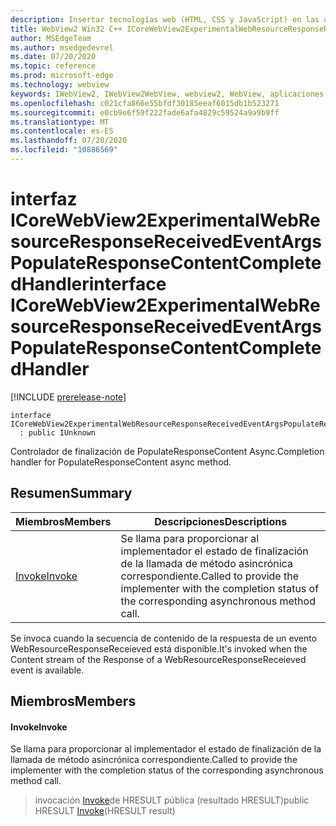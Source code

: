 ```yaml
---
description: Insertar tecnologías web (HTML, CSS y JavaScript) en las aplicaciones nativas con el control Microsoft Edge WebView2
title: WebView2 Win32 C++ ICoreWebView2ExperimentalWebResourceResponseReceivedEventArgsPopulateResponseContentCompletedHandler
author: MSEdgeTeam
ms.author: msedgedevrel
ms.date: 07/20/2020
ms.topic: reference
ms.prod: microsoft-edge
ms.technology: webview
keywords: IWebView2, IWebView2WebView, webview2, WebView, aplicaciones Win32, Win32, Edge, ICoreWebView2, ICoreWebView2Controller, control de explorador, HTML Edge, ICoreWebView2ExperimentalWebResourceResponseReceivedEventArgsPopulateResponseContentCompletedHandler
ms.openlocfilehash: c021cfa866e55bfdf30185eeaf6015db1b523271
ms.sourcegitcommit: e0cb9e6f59f222fade6afa4829c59524a9a9b9ff
ms.translationtype: MT
ms.contentlocale: es-ES
ms.lasthandoff: 07/20/2020
ms.locfileid: "10886569"
---
```

# <span data-ttu-id="0cd7e-104">interfaz ICoreWebView2ExperimentalWebResourceResponseReceivedEventArgsPopulateResponseContentCompletedHandler</span><span class="sxs-lookup"><span data-stu-id="0cd7e-104">interface ICoreWebView2ExperimentalWebResourceResponseReceivedEventArgsPopulateResponseContentCompletedHandler</span></span> 

[!INCLUDE [prerelease-note](../../includes/prerelease-note.md)]

```
interface ICoreWebView2ExperimentalWebResourceResponseReceivedEventArgsPopulateResponseContentCompletedHandler
  : public IUnknown
```

<span data-ttu-id="0cd7e-105">Controlador de finalización de PopulateResponseContent Async.</span><span class="sxs-lookup"><span data-stu-id="0cd7e-105">Completion handler for PopulateResponseContent async method.</span></span>

## <span data-ttu-id="0cd7e-106">Resumen</span><span class="sxs-lookup"><span data-stu-id="0cd7e-106">Summary</span></span>

 <span data-ttu-id="0cd7e-107">Miembros</span><span class="sxs-lookup"><span data-stu-id="0cd7e-107">Members</span></span>                        | <span data-ttu-id="0cd7e-108">Descripciones</span><span class="sxs-lookup"><span data-stu-id="0cd7e-108">Descriptions</span></span>
--------------------------------|---------------------------------------------
[<span data-ttu-id="0cd7e-109">Invoke</span><span class="sxs-lookup"><span data-stu-id="0cd7e-109">Invoke</span></span>](#invoke) | <span data-ttu-id="0cd7e-110">Se llama para proporcionar al implementador el estado de finalización de la llamada de método asincrónica correspondiente.</span><span class="sxs-lookup"><span data-stu-id="0cd7e-110">Called to provide the implementer with the completion status of the corresponding asynchronous method call.</span></span>

<span data-ttu-id="0cd7e-111">Se invoca cuando la secuencia de contenido de la respuesta de un evento WebResourceResponseReceieved está disponible.</span><span class="sxs-lookup"><span data-stu-id="0cd7e-111">It's invoked when the Content stream of the Response of a WebResourceResponseReceieved event is available.</span></span>

## <span data-ttu-id="0cd7e-112">Miembros</span><span class="sxs-lookup"><span data-stu-id="0cd7e-112">Members</span></span>

#### <span data-ttu-id="0cd7e-113">Invoke</span><span class="sxs-lookup"><span data-stu-id="0cd7e-113">Invoke</span></span> 

<span data-ttu-id="0cd7e-114">Se llama para proporcionar al implementador el estado de finalización de la llamada de método asincrónica correspondiente.</span><span class="sxs-lookup"><span data-stu-id="0cd7e-114">Called to provide the implementer with the completion status of the corresponding asynchronous method call.</span></span>

> <span data-ttu-id="0cd7e-115">invocación [Invoke](#invoke)de HRESULT pública (resultado HRESULT)</span><span class="sxs-lookup"><span data-stu-id="0cd7e-115">public HRESULT [Invoke](#invoke)(HRESULT result)</span></span>

